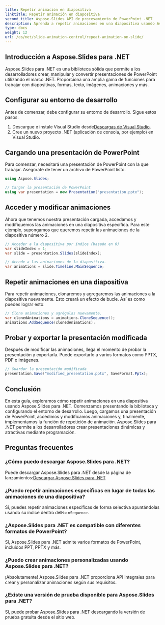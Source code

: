 ```yaml
---
title: Repetir animación en diapositiva
linktitle: Repetir animación en diapositiva
second_title: Aspose.Slides API de procesamiento de PowerPoint .NET
description: Aprenda a repetir animaciones en una diapositiva usando Aspose.Slides para .NET. Esta guía paso a paso proporciona código fuente e instrucciones claras para agregar animaciones cautivadoras a presentaciones de PowerPoint mediante programación.
type: docs
weight: 12
url: /es/net/slide-animation-control/repeat-animation-on-slide/
---
```


## Introducción a Aspose.Slides para .NET

Aspose.Slides para .NET es una biblioteca sólida que permite a los desarrolladores crear, manipular y convertir presentaciones de PowerPoint utilizando el marco .NET. Proporciona una amplia gama de funciones para trabajar con diapositivas, formas, texto, imágenes, animaciones y más.

## Configurar su entorno de desarrollo

Antes de comenzar, debe configurar su entorno de desarrollo. Sigue estos pasos:

1. Descargue e instale Visual Studio desde[Descargas de Visual Studio](https://visualstudio.microsoft.com/downloads/).
2. Cree un nuevo proyecto .NET (aplicación de consola, por ejemplo) en Visual Studio.

## Cargando una presentación de PowerPoint

Para comenzar, necesitará una presentación de PowerPoint con la que trabajar. Asegúrate de tener un archivo de PowerPoint listo.

```csharp
using Aspose.Slides;

// Cargar la presentación de PowerPoint
using var presentation = new Presentation("presentation.pptx");
```

## Acceder y modificar animaciones

Ahora que tenemos nuestra presentación cargada, accedamos y modifiquemos las animaciones en una diapositiva específica. Para este ejemplo, supongamos que queremos repetir las animaciones de la diapositiva número 2.

```csharp
// Acceder a la diapositiva por índice (basado en 0)
var slideIndex = 1;
var slide = presentation.Slides[slideIndex];

// Accede a las animaciones de la diapositiva.
var animations = slide.Timeline.MainSequence;
```

## Repetir animaciones en una diapositiva

Para repetir animaciones, clonaremos y agregaremos las animaciones a la diapositiva nuevamente. Esto creará un efecto de bucle. Así es como puedes lograr esto:

```csharp
// Clona animaciones y agrégalas nuevamente.
var clonedAnimations = animations.CloneSequence();
animations.AddSequence(clonedAnimations);
```

## Probar y exportar la presentación modificada

Después de modificar las animaciones, llega el momento de probar la presentación y exportarla. Puede exportarlo a varios formatos como PPTX, PDF o imágenes.

```csharp
// Guardar la presentación modificada
presentation.Save("modified_presentation.pptx", SaveFormat.Pptx);
```

## Conclusión

En esta guía, exploramos cómo repetir animaciones en una diapositiva usando Aspose.Slides para .NET. Comenzamos presentando la biblioteca y configurando el entorno de desarrollo. Luego, cargamos una presentación de PowerPoint, accedimos y modificamos animaciones y, finalmente, implementamos la función de repetición de animación. Aspose.Slides para .NET permite a los desarrolladores crear presentaciones dinámicas y atractivas mediante programación.

## Preguntas frecuentes

### ¿Cómo puedo descargar Aspose.Slides para .NET?

 Puede descargar Aspose.Slides para .NET desde la página de lanzamientos:[Descargar Aspose.Slides para .NET](https://releases.aspose.com/slides/net/)

### ¿Puedo repetir animaciones específicas en lugar de todas las animaciones de una diapositiva?

 Sí, puedes repetir animaciones específicas de forma selectiva apuntándolas usando su índice dentro del`MainSequence`.

### ¿Aspose.Slides para .NET es compatible con diferentes formatos de PowerPoint?

Sí, Aspose.Slides para .NET admite varios formatos de PowerPoint, incluidos PPT, PPTX y más.

### ¿Puedo crear animaciones personalizadas usando Aspose.Slides para .NET?

¡Absolutamente! Aspose.Slides para .NET proporciona API integrales para crear y personalizar animaciones según sus requisitos.

### ¿Existe una versión de prueba disponible para Aspose.Slides para .NET?

Sí, puede probar Aspose.Slides para .NET descargando la versión de prueba gratuita desde el sitio web.